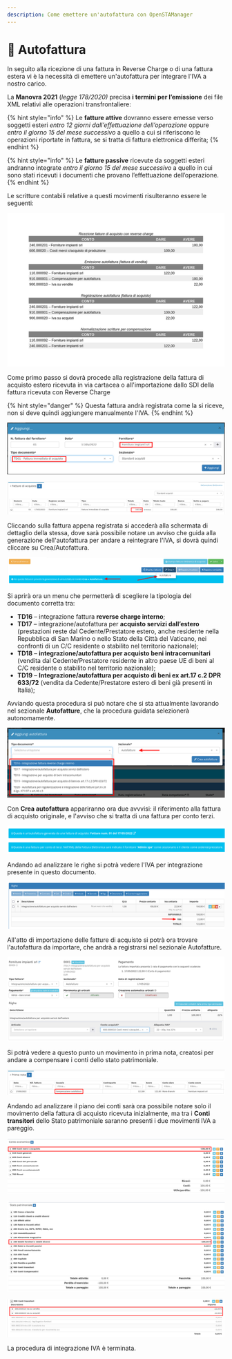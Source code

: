 ```yaml
---
description: Come emettere un'autofattura con OpenSTAManager
---
```


# 👏 Autofattura

In seguito alla ricezione di una fattura in Reverse Charge o di una fattura estera vi è la necessità di emettere un'autofattura per integrare l'IVA a nostro carico.

La **Manovra 2021** (_legge 178/2020)_ precisa **i termini per l’emissione** dei file XML relativi alle operazioni transfrontaliere:

{% hint style="info" %}
Le **fatture attive** dovranno essere emesse verso soggetti esteri _entro 12 giorni dall’effettuazione_ _dell’operazione_ oppure _entro il giorno 15 del mese successivo_ a quello a cui si riferiscono le operazioni riportate in fattura, se si tratta di fattura elettronica differita;
{% endhint %}

{% hint style="info" %}
Le **fatture passive** ricevute da soggetti esteri andranno integrate _entro il giorno 15 del mese successivo_ a quello in cui sono stati ricevuti i documenti che provano l’effettuazione dell’operazione.
{% endhint %}

Le scritture contabili relative a questi movimenti risulteranno essere le seguenti:

![](<../.gitbook/assets/image (47) (1) (1) (1) (1) (1).png>)

Come primo passo si dovrà procede alla registrazione della fattura di acquisto estero ricevuta in via cartacea o all'importazione dallo SDI della fattura ricevuta con Reverse Charge

{% hint style="danger" %}
Questa fattura andrà registrata come la si riceve, non si deve quindi aggiungere manualmente l'IVA.
{% endhint %}

![](<../.gitbook/assets/immagine (22).png>)

![](<../.gitbook/assets/immagine (48) (1).png>)

Cliccando sulla fattura appena registrata si accederà alla schermata di dettaglio della stessa, dove sarà possibile notare un avviso che guida alla generazione dell'autofattura per andare a reintegrare l'IVA, si dovrà quindi cliccare su Crea/Autofattura.

![](<../.gitbook/assets/immagine (50) (1) (1) (1).png>)

Si aprirà ora un menu che permetterà di scegliere la tipologia del documento corretta tra:

* **TD16** – integrazione fattura **reverse charge interno**;
* **TD17** – integrazione/autofattura per **acquisto servizi dall’estero** (prestazioni reste dal Cedente/Prestatore estero, anche residente nella Repubblica di San Marino o nello Stato della Città del Vaticano, nei confronti di un C/C residente o stabilito nel territorio nazionale);
* **TD18** – **integrazione/autofattura per acquisto beni intracomunitari** (vendita dal Cedente/Prestatore residente in altro paese UE di beni al C/C residente o stabilito nel territorio nazionale);
* **TD19** – **Integrazione/autofattura per acquisto di beni ex art.17 c.2 DPR 633/72** (vendita da Cedente/Prestatore estero di beni già presenti in Italia);

Avviando questa procedura si può notare che si sta attualmente lavorando nel sezionale **Autofatture**, che la procedura guidata selezionerà autonomamente.

![](<../.gitbook/assets/immagine (29).png>)

Con **Crea autofattura** appariranno ora due avvvisi: il riferimento alla fattura di acquisto originale, e l'avviso che si tratta di una fattura per conto terzi.

![](<../.gitbook/assets/immagine (52) (1).png>)

Andando ad analizzare le righe si potrà vedere l'IVA per integrazione presente in questo documento.

![](<../.gitbook/assets/immagine (27).png>)

All'atto di importazione delle fatture di acquisto si potrà ora trovare l'autofattura da importare, che andrà a registrarsi nel sezionale Autofatture.

![](<../.gitbook/assets/immagine (8) (1).png>)

Si potrà vedere a questo punto un movimento in prima nota, creatosi per andare a compensare i conti dello stato patrimoniale.

![](<../.gitbook/assets/immagine (21) (1) (1).png>)

Andando ad analizzare il piano dei conti sarà ora possibile notare solo il movimento della fattura di acquisto ricevuta inizialmente, ma tra i **Conti transitori** dello Stato patrimoniale saranno presenti i due movimenti IVA a pareggio.

![Dettaglio Conto economico](<../.gitbook/assets/image (38) (1) (1) (1) (1) (1).png>)

![Dettaglio Stato patrimoniale](<../.gitbook/assets/image (76) (1) (1) (1) (1).png>)

![Dettaglio pareggio IVA tra i Conti transitori](<../.gitbook/assets/image (96) (1) (1) (1) (1) (1) (1) (1) (1).png>)

La procedura di integrazione IVA è terminata.
